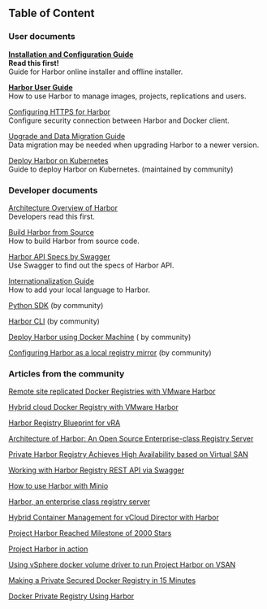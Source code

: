 ## Table of Content

### User documents

**[Installation and Configuration Guide](installation_guide.md)   
Read this first!**  
Guide for Harbor online installer and offline installer.

**[Harbor User Guide](user_guide.md)**  
How to use Harbor to manage images, projects, replications and users.

[Configuring HTTPS for Harbor](configure_https.md)  
Configure security connection between Harbor and Docker client.

[Upgrade and Data Migration Guide](migration_guide.md)  
Data migration may be needed when upgrading Harbor to a newer version.

[Deploy Harbor on Kubernetes](kubernetes_deployment.md)  
Guide to deploy Harbor on Kubernetes. (maintained by community)

### Developer documents

[Architecture Overview of Harbor](https://github.com/vmware/harbor/wiki/Architecture-Overview-of-Harbor)  
Developers read this first.

[Build Harbor from Source](compile_guide.md)  
How to build Harbor from source code.

[Harbor API Specs by Swagger](configure_swagger.md)  
Use Swagger to find out the specs of Harbor API.

[Internationalization Guide](developer_guide_i18n.md)  
How to add your local language to Harbor.

[Python SDK](../contrib/registryapi) (by community)

[Harbor CLI](https://github.com/int32bit/harborclient) (by community)

[Deploy Harbor using Docker Machine](../contrib/deploying_using_docker_machine.md) ( by community)

[Configuring Harbor as a local registry mirror](../contrib/Configure_mirror.md) (by community)

### Articles from the community

[Remote site replicated Docker Registries with VMware Harbor](http://www.vmtocloud.com/remote-site-replicated-docker-registries-with-vmware-harbor/)

[Hybrid cloud Docker Registry with VMware Harbor](http://www.vmtocloud.com/hybrid-cloud-docker-registry-with-vmware-harbor/)

[Harbor Registry Blueprint for vRA](http://www.vmtocloud.com/harbor-registry-blueprint-is-here/)

[Architecture of Harbor: An Open Source Enterprise-class Registry Server](http://www.think-foundry.com/architecture-of-harbor-an-open-source-enterprise-class-registry-server/)

[Private Harbor Registry Achieves High Availability based on Virtual SAN](http://www.think-foundry.com/private-docker-registry-harbor-achieves-ha-based-on-virtual-san/)

[Working with Harbor Registry REST API via Swagger](http://www.think-foundry.com/working-with-harbor-registry-rest-api-via-swagger/)

[How to use Harbor with Minio](https://blog.minio.io/how-to-use-vmware-harbor-with-minio-c07a5c4ae31b)

[Harbor, an enterprise class registry server](https://vorcunus.blog/2017/03/11/harbor-an-enterprise-class-registry-server/)

[Hybrid Container Management for vCloud Director with Harbor](https://blogs.vmware.com/vcat/2017/03/hybrid-container-management-vcloud-director-vmware-harbor.html)

[Project Harbor Reached Milestone of 2000 Stars](http://www.think-foundry.com/project-harbor-reaches-milestone-2000-stars-github/)

[Project Harbor in action](http://cormachogan.com/2016/08/05/project-harbor-action/)

[Using vSphere docker volume driver to run Project Harbor on VSAN](http://cormachogan.com/2016/07/29/using-vsphere-docker-volume-driver-run-project-harbor-vsan/)

[Making a Private Secured Docker Registry in 15 Minutes](http://alexanderzeitler.com/articles/deploying-a-private-secured-docker-registry-within-15-minutes/)

[Docker Private Registry Using Harbor](https://blog.imaginea.com/docker-private-registry-using-harbor-2/)
